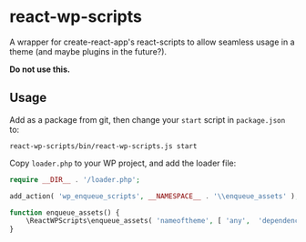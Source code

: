 # react-wp-scripts

A wrapper for create-react-app's react-scripts to allow seamless usage in a theme (and maybe plugins in the future?).

**Do not use this.**

## Usage

Add as a package from git, then change your `start` script in `package.json` to:

```
react-wp-scripts/bin/react-wp-scripts.js start
```

Copy `loader.php` to your WP project, and add the loader file:

```php
require __DIR__ . '/loader.php';

add_action( 'wp_enqueue_scripts', __NAMESPACE__ . '\\enqueue_assets' );

function enqueue_assets() {
	\ReactWPScripts\enqueue_assets( 'nameoftheme', [ 'any',  'dependencies' ] );
}
```
